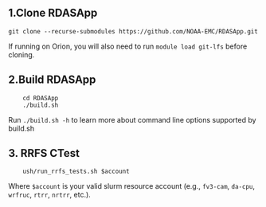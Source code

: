 ## 1.Clone RDASApp
```
git clone --recurse-submodules https://github.com/NOAA-EMC/RDASApp.git
```
If running on Orion, you will also need to run `module load git-lfs` before cloning. 

## 2.Build RDASApp
```
    cd RDASApp
    ./build.sh
```
Run `./build.sh -h` to learn more about command line options supported by build.sh

## 3. RRFS CTest
```
    ush/run_rrfs_tests.sh $account
```
Where `$account` is your valid slurm resource account (e.g., `fv3-cam`, `da-cpu`, `wrfruc`, `rtrr`, `nrtrr`, etc.). 
